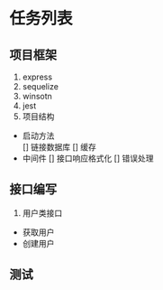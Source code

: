 # 任务列表

## 项目框架

1. express
2. sequelize
3. winsotn
4. jest
5. 项目结构

- 启动方法  
  [] 链接数据库
  [] 缓存
- 中间件
  [] 接口响应格式化
  [] 错误处理

## 接口编写

1. 用户类接口
- 获取用户
- 创建用户

## 测试
